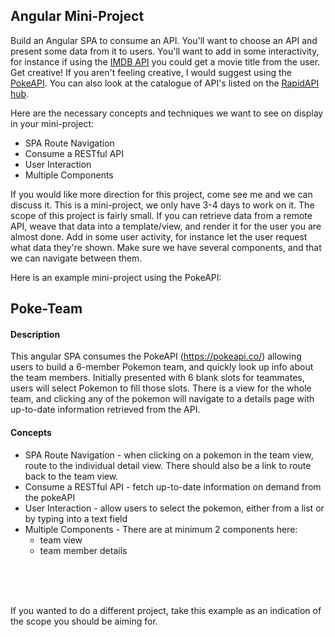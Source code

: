 ## Angular Mini-Project
Build an Angular SPA to consume an API. You'll want to choose an API and present some data from it to users. You'll want to add in some interactivity, for instance if using the [IMDB API](https://developer.imdb.com/documentation/api-documentation/getting-access/) you could get a movie title from the user. Get creative! If you aren't feeling creative, I would suggest using the [PokeAPI](https://pokeapi.co/). You can also look at the catalogue of API's listed on the [RapidAPI hub](https://rapidapi.com/hub).
 
Here are the necessary concepts and techniques we want to see on display in your mini-project: 
 - SPA Route Navigation
 - Consume a RESTful API
 - User Interaction
 - Multiple Components

If you would like more direction for this project, come see me and we can discuss it. This is a mini-project, we only have 3-4 days to work on it. The scope of this project is fairly small. If you can retrieve data from a remote API, weave that data into a template/view, and render it for the user you are almost done. Add in some user activity, for instance let the user request what data they're shown. Make sure we have several components, and that we can navigate between them.

Here is an example mini-project using the PokeAPI:

## Poke-Team
#### Description
This angular SPA consumes the PokeAPI (https://pokeapi.co/) allowing users to build a 6-member Pokemon team, and quickly look up info about the team members. Initially presented with 6 blank slots for teammates, users will select Pokemon to fill those slots. There is a view for the whole team, and clicking any of the pokemon will navigate to a details page with up-to-date information retrieved from the API.

#### Concepts
 - SPA Route Navigation - when clicking on a pokemon in the team view, route to the individual detail view. There should also be a link to route back to the team view.
 - Consume a RESTful API - fetch up-to-date information on demand from the pokeAPI
 - User Interaction - allow users to select the pokemon, either from a list or by typing into a text field
 - Multiple Components - There are at minimum 2 components here:
   - team view
   - team member details

<br><br><br>
  
If you wanted to do a different project, take this example as an indication of the scope you should be aiming for. 

